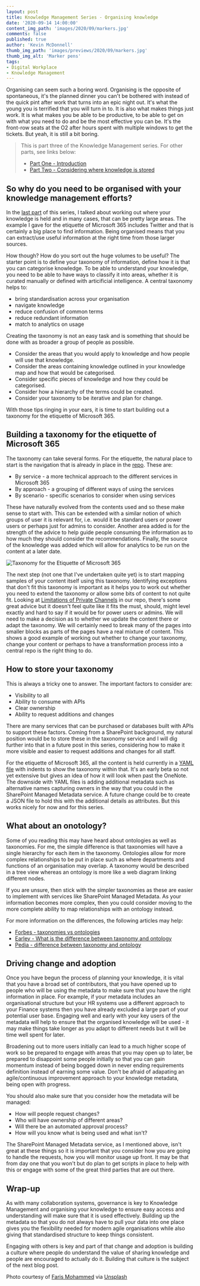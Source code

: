 ```yaml
---
layout: post
title: Knowledge Management Series - Organising knowledge
date: '2020-09-14 14:00:00'
content_img_path: 'images/2020/09/markers.jpg'
comments: false
published: true
author: 'Kevin McDonnell'
thumb_img_path: 'images/previews/2020/09/markers.jpg'
thumb_img_alt: 'Marker pens'
tags:
- Digital Workplace
- Knowledge Management
---
```

Organising can seem such a boring word. Organising is the opposite of spontaneous, it's the planned dinner you can't be bothered with instead of the quick pint after work that turns into an epic night out. It's what the young you is terrified that you will turn in to. It is also what makes things just work. It is what makes you be able to be productive, to be able to get on with what you need to do and be the most effective you can be. It's the front-row seats at the O2 after hours spent with multiple windows to get the tickets. But yeah, it is still a bit boring.

> This is part three of the Knowledge Management series. For other parts, see links below:
> * [Part One - Introduction](/2020/09/03/Knowledge-Management-Series.html)
> * [Part Two - Considering where knowledge is stored](/2020/09/10/Knowledge-Management-Series-Considering-where-knowledge-is-stored.html)

## So why do you need to be organised with your knowledge management efforts? 
In the [last part](/2020-09-10-Knowledge-Management-Series-Considering-where-knowledge-is-stored.html) of this series, I talked about working out where your knowledge is held and in many cases, that can be pretty large areas. The example I gave for the etiquette of Microsoft 365 includes Twitter and that is certainly a big place to find information. Being organised means that you can extract/use useful information at the right time from those larger sources.

How though? How do you sort out the huge volumes to be useful? The starter point is to define your taxonomy of information, define how it is that you can categorise knowledge. To be able to understand your knowledge, you need to be able to have ways to classify it into areas, whether it is curated manually or defined with articificial intelligence. A central taxonomy helps to:
- bring standardisation across your organisation
- navigate knowledge
- reduce confusion of common terms
- reduce redundant information
- match to analytics on usage

Creating the taxonomy is not an easy task and is something that should be done with as broader a group of people as possible. 

- Consider the areas that you would apply to knowledge and how people will use that knowledge.
- Consider the areas containing knowledge outlined in your knowledge map and how that would be categorised.
- Consider specific pieces of knowledge and how they could be categorised.
- Consider how a hierarchy of the terms could be created.
- Consider your taxonomy to be iterative and plan for change.

With those tips ringing in your ears, it is time to start building out a taxonomy for the etiquette of Microsoft 365.

## Building a taxonomy for the etiquette of Microsoft 365

The taxonomy can take several forms. For the etiquette, the natural place to start is the navigation that is already in place in the [repo](https://greyhatbeard.github.io/m365-etiquette/). These are:

- By service - a more technical approach to the different services in Microsoft 365
- By approach - a grouping of different ways of using the services
- By scenario - specific scenarios to consider when using services

These have naturally evolved from the contents used and so these make sense to start with. This can be extended with a similar notion of which groups of user it is relevant for, i.e. would it be standard users or power users or perhaps just for admins to consider. Another area added is for the strength of the advice to help guide people consuming the information as to how much they should consider the recommendations. Finally, the source of the knowledge was added which will allow for analytics to be run on the content at a later date.

![Taxonomy for the Etiquette of Microsoft 365](/images/2020/09/EtiquetteTaxonomySketch.jpg)

The next step (not one that I've undertaken quite yet) is to start mapping samples of your content itself using this taxonomy. Identifying exceptions that don't fit this taxonomy is important as it helps you to work out whether you need to extend the taxonomy or allow some bits of content to not quite fit. Looking at [Limitations of Private Channels](https://greyhatbeard.github.io/m365-etiquette/By-service/teams/) in our repo, there's some great advice but it doesn't feel quite like it fits the must, should, might level exactly and hard to say if it would be for power users or admins. We will need to make a decision as to whether we update the content there or adapt the taxonomy. We will certainly need to break many of the pages into smaller blocks as parts of the pages have a real mixture of content. This shows a good example of working out whether to change your taxonomy, change your content or perhaps to have a transformation process into a central repo is the right thing to do.

## How to store your taxonomy

This is always a tricky one to answer. The important factors to consider are:

- Visibility to all
- Ability to consume with APIs
- Clear ownership
- Ability to request additions and changes

There are many services that can be purchased or databases built with APIs to support these factors. Coming from a SharePoint background, my natural position would be to store these in the taxonomy service and I will dig further into that in a future post in this series, considering how to make it more visible and easier to request additions and changes for all staff.

For the etiquette of Microsoft 365, all the content is held currently in a [YAML file](https://github.com/kevmcdonk/m365-etiquette/blob/master/docs/metadata.yml) with indents to show the taxonomy within that. It's an early beta so not yet extensive but gives an idea of how it will look when past the OneNote. The downside with YAML files is adding additional metadata such as alternative names capturing owners in the way that you could in the SharePoint Managed Metadata service. A future change could be to create a JSON file to hold this with the additional details as attributes. But this works nicely for now and for this series.

<script src="https://gist.github.com/kevmcdonk/60dd92ffc914348edf8a226ddcbd67cb.js"></script>

## What about an onotology?

Some of you reading this may have heard about ontologies as well as taxonomies. For me, the simple difference is that taxonomies will have a single hierarchy for each item in the taxonomy. Ontologies allow for more complex relationships to be put in place such as where departments and functions of an organisation may overlap. A taxonomy would be described in a tree view whereas an ontology is more like a web diagram linking different nodes.

If you are unsure, then stick with the simpler taxonomies as these are easier to implement with services like SharePoint Managed Metadata. As your information becomes more complex, then you could consider moving to the more complete ability to map relationships with an ontology instead.

For more information on the differences, the following articles may help:
- [Forbes - taxonomies vs ontologies](https://www.forbes.com/sites/cognitiveworld/2019/03/24/taxonomies-vs-ontologies/#79e714f57d53)
- [Earley - What is the difference between taxonomy and ontology](https://www.earley.com/blog/what-difference-between-taxonomy-and-ontology-it-matter-complexity)
- [Pedia - difference between taxonomy and ontology](https://pediaa.com/difference-between-taxonomy-and-ontology/)

## Driving change and adoption

Once you have begun the process of planning your knowledge, it is vital that you have a broad set of contributors, that you have opened up to people who will be using the metadata to make sure that you have the right information in place. For example, if your metadata includes an organisational structure but your HR systems use a different approach to your Finance systems then you have already excluded a large part of your potential user base. Engaging well and early with your key users of the metadata will help to ensure that the organised knowledge will be used - it may make things take longer as you adapt to different needs but it will be time well spent for later.

Broadening out to more users initially can lead to a much higher scope of work so be prepared to engage with areas that you may open up to later, be prepared to disappoint some people initially so that you can gain momentum instead of being bogged down in never ending requirements definition instead of earning some value. Don't be afraid of adapating an agile/continuous improvement approach to your knowledge metadata, being open with progress.

You should also make sure that you consider how the metadata will be managed:
- How will people request changes?
- Who will have ownership of different areas?
- Will there be an automated approval process?
- How will you know what is being used and what isn't?

The SharePoint Managed Metadata service, as I mentioned above, isn't great at these things so it is important that you consider how you are going to handle the requests, how you will monitor usage up front. It may be that from day one that you won't but do plan to get scripts in place to help with this or engage with some of the great third parties that are out there.

## Wrap-up

As with many collaboration systems, governance is key to Knowledge Management and organising your knowledge to ensure easy access and understanding will make sure that it is used effectively. Building up the metadata so that you do not always have to pull your data into one place gives you the flexibility needed for modern agile organisations while also giving that standardised structure to keep things consistent.

Engaging with others is key and part of that change and adoption is building a culture where people do understand the value of sharing knowledge and people are encouraged to actually do it. Building that culture is the subject of the next blog post.

Photo courtesy of [Faris Mohammed](https://unsplash.com/@pkmfaris) via [Unsplash](https://unsplash.com)
